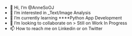 - 👋 Hi, I’m @AnneSoOJ
- 👀 I’m interested in _Text/Image Analysis
- 🌱 I’m currently learning ****Python App Development
- 💞️ I’m looking to collaborate on > Still on Work In Progress
- 📫 How to reach me on Linkedin or on Twitter
<!---
AnneSoOJ/AnneSoOJ is a ✨ special ✨ repository because its `README.md` (this file) appears on your GitHub profile.
You can click the Preview link to take a look at your changes.
--->
